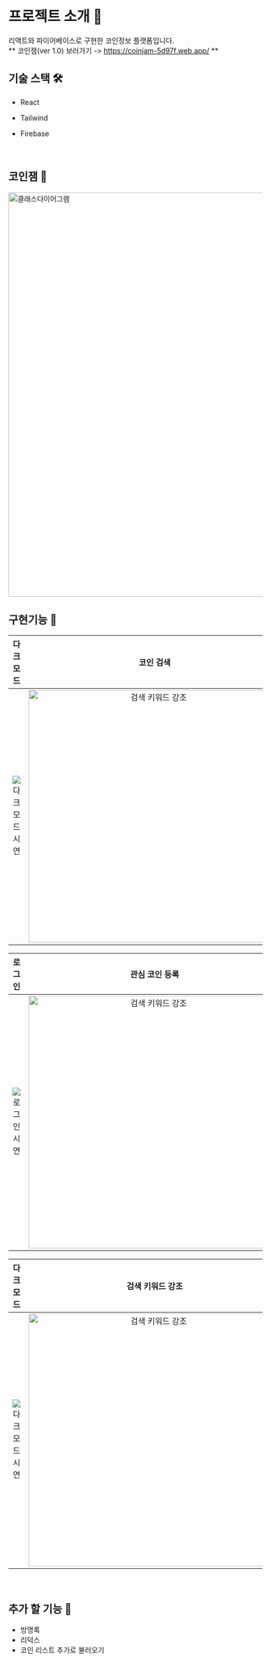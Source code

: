 # 프로젝트 소개 🙂

리액트와 파이어베이스로 구현한 코인정보 플랫폼입니다.
<br>
** 코인잼(ver 1.0) 보러가기 -> https://coinjam-5d97f.web.app/ **
<br>

## 기술 스택 🛠

- React
- Tailwind
- Firebase

  <br>

## 코인잼 💸

<img width="800" alt="클래스다이어그램" src="https://user-images.githubusercontent.com/98381294/217152319-2db7b938-3fbb-440e-8b57-0e1ea09c4089.gif">

<br>

## 구현기능 🦾

|                                                             다크모드                                                              |                                                                   코인 검색                                                                   |
| :---------------------------------------------------------------------------------------------------------------------------: | :--------------------------------------------------------------------------------------------------------------------------------------------------: |
| ![다크모드 시연](https://user-images.githubusercontent.com/98381294/217151401-9dbc9033-d466-4a8d-8c74-88ddf58adb38.gif) | <img width="500" alt="검색 키워드 강조" src="https://user-images.githubusercontent.com/98381294/217151458-4e34f719-87df-4e17-8a0e-5c05ddde6e45.gif"> |


|                                                             로그인                                                              |                                                                   관심 코인 등록                                                                   |
| :---------------------------------------------------------------------------------------------------------------------------: | :--------------------------------------------------------------------------------------------------------------------------------------------------: |
| ![로그인 시연](https://user-images.githubusercontent.com/98381294/217151486-bb8e9eda-582e-4f26-8f40-762cd52abec2.gif) | <img width="500" alt="검색 키워드 강조" src="https://user-images.githubusercontent.com/98381294/217151488-7885ae2d-e204-4382-b476-d0f9e1d4a61a.gif"> |


|                                                             다크모드                                                              |                                                                   검색 키워드 강조                                                                   |
| :---------------------------------------------------------------------------------------------------------------------------: | :--------------------------------------------------------------------------------------------------------------------------------------------------: |
| ![다크모드 시연](https://user-images.githubusercontent.com/98381294/217151401-9dbc9033-d466-4a8d-8c74-88ddf58adb38.gif) | <img width="500" alt="검색 키워드 강조" src="https://user-images.githubusercontent.com/98381294/217151458-4e34f719-87df-4e17-8a0e-5c05ddde6e45.gif"> |



<br>


## 추가 할 기능 🫠

- 방명록
- 리덕스
- 코인 리스트 추가로 불러오기
